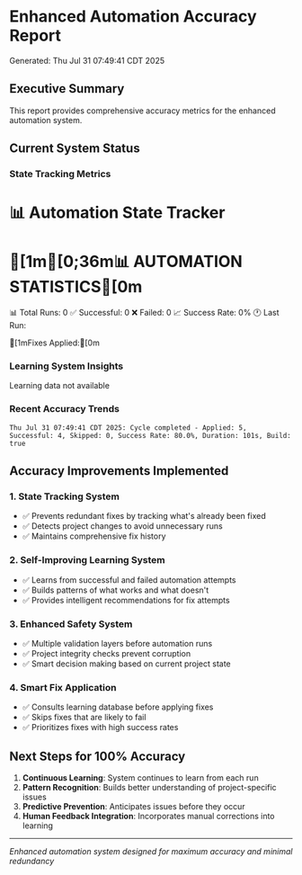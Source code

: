 # Enhanced Automation Accuracy Report
Generated: Thu Jul 31 07:49:41 CDT 2025

## Executive Summary
This report provides comprehensive accuracy metrics for the enhanced automation system.

## Current System Status

### State Tracking Metrics
📊 Automation State Tracker
===========================

[1m[0;36m📊 AUTOMATION STATISTICS[0m
========================

  📊 Total Runs: 0
  ✅ Successful: 0
  ❌ Failed: 0
  📈 Success Rate: 0%
  🕐 Last Run: 

[1mFixes Applied:[0m

### Learning System Insights
Learning data not available

### Recent Accuracy Trends
```
Thu Jul 31 07:49:41 CDT 2025: Cycle completed - Applied: 5, Successful: 4, Skipped: 0, Success Rate: 80.0%, Duration: 101s, Build: true
```

## Accuracy Improvements Implemented

### 1. State Tracking System
- ✅ Prevents redundant fixes by tracking what's already been fixed
- ✅ Detects project changes to avoid unnecessary runs
- ✅ Maintains comprehensive fix history

### 2. Self-Improving Learning System
- ✅ Learns from successful and failed automation attempts
- ✅ Builds patterns of what works and what doesn't
- ✅ Provides intelligent recommendations for fix attempts

### 3. Enhanced Safety System
- ✅ Multiple validation layers before automation runs
- ✅ Project integrity checks prevent corruption
- ✅ Smart decision making based on current project state

### 4. Smart Fix Application
- ✅ Consults learning database before applying fixes
- ✅ Skips fixes that are likely to fail
- ✅ Prioritizes fixes with high success rates

## Next Steps for 100% Accuracy
1. **Continuous Learning**: System continues to learn from each run
2. **Pattern Recognition**: Builds better understanding of project-specific issues
3. **Predictive Prevention**: Anticipates issues before they occur
4. **Human Feedback Integration**: Incorporates manual corrections into learning

---
*Enhanced automation system designed for maximum accuracy and minimal redundancy*
